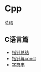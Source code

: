 # Cpp
总结
## C语言篇
- [指针总结](https://github.com/llamaxue/Cpp/blob/master/%E6%8C%87%E9%92%88%E6%80%BB%E7%BB%93.md "指针总结")
- [指针与const](https://github.com/llamaxue/Cpp/blob/master/%E6%8C%87%E9%92%88%E5%92%8Cconst.md "指针与const")
- [字符串](https://github.com/llamaxue/Cpp/blob/master/%E5%AD%97%E7%AC%A6%E4%B8%B2.md "字符串")
